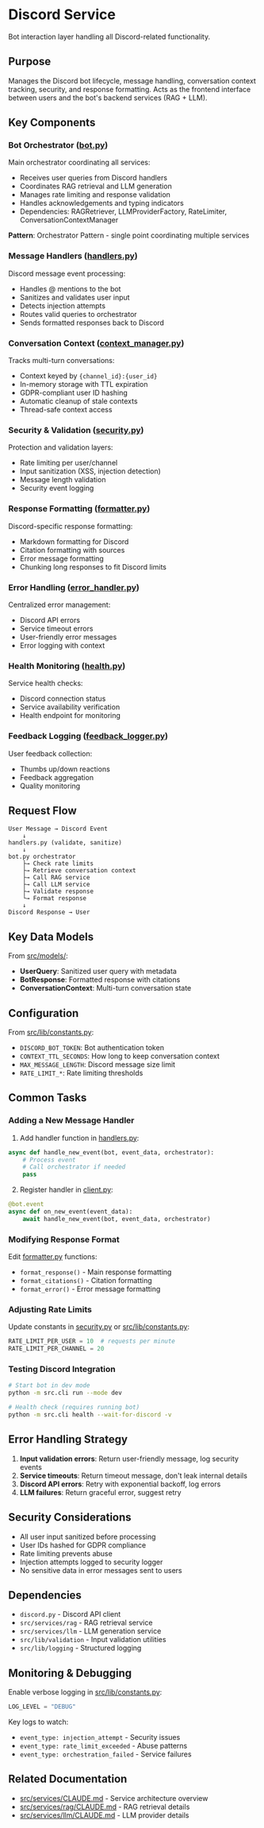 # Discord Service

Bot interaction layer handling all Discord-related functionality.

## Purpose

Manages the Discord bot lifecycle, message handling, conversation context tracking, security, and response formatting. Acts as the frontend interface between users and the bot's backend services (RAG + LLM).

## Key Components

### Bot Orchestrator ([bot.py](bot.py))
Main orchestrator coordinating all services:
- Receives user queries from Discord handlers
- Coordinates RAG retrieval and LLM generation
- Manages rate limiting and response validation
- Handles acknowledgements and typing indicators
- Dependencies: RAGRetriever, LLMProviderFactory, RateLimiter, ConversationContextManager

**Pattern**: Orchestrator Pattern - single point coordinating multiple services

### Message Handlers ([handlers.py](handlers.py))
Discord message event processing:
- Handles @ mentions to the bot
- Sanitizes and validates user input
- Detects injection attempts
- Routes valid queries to orchestrator
- Sends formatted responses back to Discord

### Conversation Context ([context_manager.py](context_manager.py))
Tracks multi-turn conversations:
- Context keyed by `{channel_id}:{user_id}`
- In-memory storage with TTL expiration
- GDPR-compliant user ID hashing
- Automatic cleanup of stale contexts
- Thread-safe context access

### Security & Validation ([security.py](security.py))
Protection and validation layers:
- Rate limiting per user/channel
- Input sanitization (XSS, injection detection)
- Message length validation
- Security event logging

### Response Formatting ([formatter.py](formatter.py))
Discord-specific response formatting:
- Markdown formatting for Discord
- Citation formatting with sources
- Error message formatting
- Chunking long responses to fit Discord limits

### Error Handling ([error_handler.py](error_handler.py))
Centralized error management:
- Discord API errors
- Service timeout errors
- User-friendly error messages
- Error logging with context

### Health Monitoring ([health.py](health.py))
Service health checks:
- Discord connection status
- Service availability verification
- Health endpoint for monitoring

### Feedback Logging ([feedback_logger.py](feedback_logger.py))
User feedback collection:
- Thumbs up/down reactions
- Feedback aggregation
- Quality monitoring

## Request Flow

```
User Message → Discord Event
    ↓
handlers.py (validate, sanitize)
    ↓
bot.py orchestrator
    ├→ Check rate limits
    ├→ Retrieve conversation context
    ├→ Call RAG service
    ├→ Call LLM service
    ├→ Validate response
    └→ Format response
    ↓
Discord Response → User
```

## Key Data Models

From [src/models/](../../models/):
- **UserQuery**: Sanitized user query with metadata
- **BotResponse**: Formatted response with citations
- **ConversationContext**: Multi-turn conversation state

## Configuration

From [src/lib/constants.py](../../lib/constants.py):
- `DISCORD_BOT_TOKEN`: Bot authentication token
- `CONTEXT_TTL_SECONDS`: How long to keep conversation context
- `MAX_MESSAGE_LENGTH`: Discord message size limit
- `RATE_LIMIT_*`: Rate limiting thresholds

## Common Tasks

### Adding a New Message Handler

1. Add handler function in [handlers.py](handlers.py):
```python
async def handle_new_event(bot, event_data, orchestrator):
    # Process event
    # Call orchestrator if needed
    pass
```

2. Register handler in [client.py](client.py):
```python
@bot.event
async def on_new_event(event_data):
    await handle_new_event(bot, event_data, orchestrator)
```

### Modifying Response Format

Edit [formatter.py](formatter.py) functions:
- `format_response()` - Main response formatting
- `format_citations()` - Citation formatting
- `format_error()` - Error message formatting

### Adjusting Rate Limits

Update constants in [security.py](security.py) or [src/lib/constants.py](../../lib/constants.py):
```python
RATE_LIMIT_PER_USER = 10  # requests per minute
RATE_LIMIT_PER_CHANNEL = 20
```

### Testing Discord Integration

```bash
# Start bot in dev mode
python -m src.cli run --mode dev

# Health check (requires running bot)
python -m src.cli health --wait-for-discord -v
```

## Error Handling Strategy

1. **Input validation errors**: Return user-friendly message, log security events
2. **Service timeouts**: Return timeout message, don't leak internal details
3. **Discord API errors**: Retry with exponential backoff, log errors
4. **LLM failures**: Return graceful error, suggest retry

## Security Considerations

- All user input sanitized before processing
- User IDs hashed for GDPR compliance
- Rate limiting prevents abuse
- Injection attempts logged to security logger
- No sensitive data in error messages sent to users

## Dependencies

- `discord.py` - Discord API client
- `src/services/rag` - RAG retrieval service
- `src/services/llm` - LLM generation service
- `src/lib/validation` - Input validation utilities
- `src/lib/logging` - Structured logging

## Monitoring & Debugging

Enable verbose logging in [src/lib/constants.py](../../lib/constants.py):
```python
LOG_LEVEL = "DEBUG"
```

Key logs to watch:
- `event_type: injection_attempt` - Security issues
- `event_type: rate_limit_exceeded` - Abuse patterns
- `event_type: orchestration_failed` - Service failures

## Related Documentation

- [src/services/CLAUDE.md](../CLAUDE.md) - Service architecture overview
- [src/services/rag/CLAUDE.md](../rag/CLAUDE.md) - RAG retrieval details
- [src/services/llm/CLAUDE.md](../llm/CLAUDE.md) - LLM provider details
